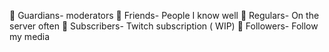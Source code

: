 :small_blue_diamond: Guardians- moderators 
:small_blue_diamond: Friends- People I know well 
:small_blue_diamond: Regulars- On the server often 
:small_blue_diamond: Subscribers- Twitch subscription ( WIP)
:small_blue_diamond: Followers- Follow my media